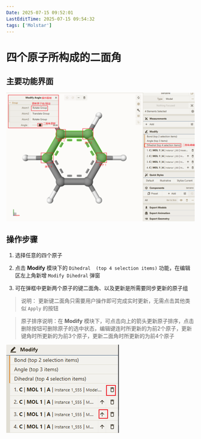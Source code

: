 ```yaml
---
Date: 2025-07-15 09:52:01
LastEditTime: 2025-07-15 09:54:32
tags: ['Molstar']
---
```

# 四个原子所构成的二面角

## 主要功能界面

![alt text](./assets/edit-dihedral-image.png)

## 操作步骤

1. 选择任意的四个原子

2. 点击 <b>Modify</b> 模块下的 `Dihedral  (top 4 selection items)` 功能，在编辑区左上角新增 `Modify Dihedral` 弹窗

3. 可在弹框中更新两个原子的键二面角、以及更新是所需要同步更新的原子组

> 说明： 更新键二面角只需要用户操作即可完成实时更新，无需点击其他类似 `Apply` 的按钮

> 原子排序说明：在 <b>Modify</b> 模块下，可点击向上的箭头更新原子排序，点击删除按钮可删除原子的选中状态，编辑键连时所更新的为前2个原子，更新键角时所更新的为前3个原子，更新二面角时所更新的为前4个原子

![alt text](./assets/edit-order-atom.png)